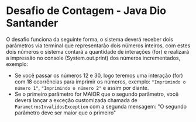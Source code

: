 # Desafio de Contagem - Java Dio Santander

O desafio funciona da seguinte forma, o sistema deverá receber dois parâmetros via terminal que representarão dois números inteiros, com estes dois números o sistema contará a quantidade de interações (for) e realizará a impressão no console (System.out.print) dos números incrementados, exemplo:
* Se você passar os números 12 e 30, logo teremos uma interação (for) com 18 ocorrências para imprimir os números, exemplo: `"Imprimindo o número 1"`, `"Imprimindo o número 2"` e assim por diante.
* Se o primeiro parâmetro for MAIOR que o segundo parâmetro, você deverá lançar a exceção customizada chamada de `ParametrosInvalidosException` com a segunda mensagem: "O segundo parâmetro deve ser maior que o primeiro"   